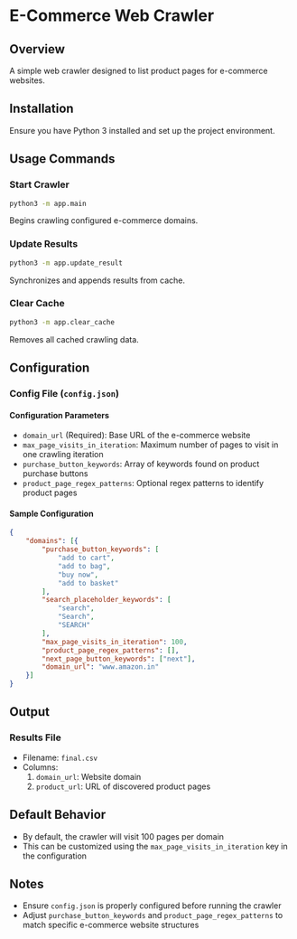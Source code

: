 # E-Commerce Web Crawler

## Overview
A simple web crawler designed to list product pages for e-commerce websites.

## Installation
Ensure you have Python 3 installed and set up the project environment.

## Usage Commands

### Start Crawler
```bash
python3 -m app.main
```
Begins crawling configured e-commerce domains.

### Update Results
```bash
python3 -m app.update_result
```
Synchronizes and appends results from cache.

### Clear Cache
```bash
python3 -m app.clear_cache
```
Removes all cached crawling data.

## Configuration

### Config File (`config.json`)

#### Configuration Parameters
- `domain_url` (Required): Base URL of the e-commerce website
- `max_page_visits_in_iteration`: Maximum number of pages to visit in one crawling iteration
- `purchase_button_keywords`: Array of keywords found on product purchase buttons
- `product_page_regex_patterns`: Optional regex patterns to identify product pages

#### Sample Configuration
```json
{
    "domains": [{
        "purchase_button_keywords": [
            "add to cart", 
            "add to bag", 
            "buy now", 
            "add to basket"
        ],
        "search_placeholder_keywords": [
            "search", 
            "Search", 
            "SEARCH"
        ],
        "max_page_visits_in_iteration": 100,
        "product_page_regex_patterns": [],
        "next_page_button_keywords": ["next"],
        "domain_url": "www.amazon.in"
    }]
}
```

## Output

### Results File
- Filename: `final.csv`
- Columns: 
  1. `domain_url`: Website domain
  2. `product_url`: URL of discovered product pages

## Default Behavior
- By default, the crawler will visit 100 pages per domain
- This can be customized using the `max_page_visits_in_iteration` key in the configuration

## Notes
- Ensure `config.json` is properly configured before running the crawler
- Adjust `purchase_button_keywords` and `product_page_regex_patterns` to match specific e-commerce website structures